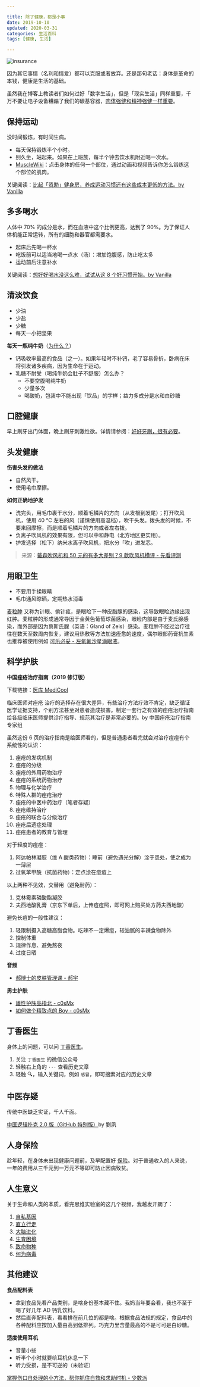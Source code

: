 ```yaml
---

title: 除了健康，都是小事  
date: 2019-10-10
updated: 2020-03-31  
categories: 生活百科
tags: [健康, 生活]  

---
```


![insurance](health/insurance.png)

因为其它事情（名利和情爱）都可以克服或者放弃。还是那句老话：身体是革命的本钱，健康是生活的基础。


<!-- more -->

虽然我在博客上教读者们如何过好「数字生活」，但是「现实生活」同样重要，千万不要让电子设备糟蹋了我们的碳基容器，[肉体强健和精神强健一样重要](https://yitianshijie.net/1)。



## 保持运动

没时间锻炼，有时间生病。

- 每天保持锻炼半个小时。
- 别久坐，站起来。如果在上班族，每半个钟去饮水机附近喝一次水。
- [MuscleWiki](https://musclewiki.org/)：点击身体的任何一个部位，通过动画和视频告诉你怎么锻炼这个部位的肌肉。

关键阅读：[比起「资助」健身房，养成运动习惯还有这些成本更低的方法。by Vanilla](https://sspai.com/post/57402)



## 多多喝水

人体中 70% 的成分是水，而在血液中这个比例更高，达到了 90%。为了保证人体机能正常运转，所有的细胞和器官都需要水。

- 起床后先喝一杯水
- 吃饭前可以适当地喝一点水（汤）：增加饱腹感，防止吃太多
- 运动前后注意补水


关键阅读：[想好好喝水没这么难，试试从这 8 个好习惯开始。by Vanilla](https://sspai.com/post/53997)

## 清淡饮食

- 少油
- 少盐
- 少糖
- 每天一小把坚果

**每天一瓶纯牛奶**（[为什么？](https://www.bilibili.com/video/BV1WT4y157ZC)）

- 钙吸收率最高的食品（之一）。如果年轻时不补钙，老了容易骨折，卧病在床将引发诸多疾病，因为生命在于运动。
- 乳糖不耐受（喝纯牛奶会肚子不舒服）怎么办？
  - 不要空腹喝纯牛奶
  - 少量多次
  - 喝酸奶，包装中不能出现「饮品」的字样；益力多成分是水和白砂糖



## 口腔健康

早上刷牙出门体面，晚上刷牙刺激性欲。详情请参阅：[好好牙刷，很有必要](https://tingtalk.me/electric-toothbrush/)。


## 头发健康

**伤害头发的做法**
- 自然风干。
- 使用毛巾摩擦。

**如何正确地护发**
- 洗完头，用毛巾裹干水分，顺着毛鳞片的方向（从发根到发尾）；打开吹风机，使用 40 ℃ 左右的风（谨慎使用高温档），吹干头发。拨头发的时候，不要来回摩擦，而是顺着毛鳞片的方向或者左右拨。
- 负离子吹风机的效果有限，但可以中和静电（北方地区更实用）。
- 护发选择（松下）纳米水离子吹风机，把水分「吹」进发芯。

> 来源：[戴森吹风机和 50 元的有多大差别？9 款吹风机横评 - 先看评测](https://www.bilibili.com/video/BV1uA411t7rU)



## 用眼卫生

- 不要用手揉眼睛
- 毛巾通风晾晒，定期热水消毒

[麦粒肿](https://zh.m.wikipedia.org/wiki/%E9%BA%A6%E7%B2%92%E8%82%BF) 又称为针眼、偷针㽿，是眼睑下一种皮脂腺的感染，这导致眼睑边缘出现红肿。麦粒肿的形成通常导因于金黄色葡萄球菌感染，眼睑内部是由于麦氏腺感染，而外部是因为蔡斯氏腺（英语：Gland of Zeis）感染。麦粒肿不经过治疗往往在数天至数周内恢复，建议用热敷等方法加速痊愈的速度，偶尔眼部药膏抗生素也推荐被使用例如 [可乐必妥 - 左氧氟沙星滴眼液](https://item.jkcsjd.com/3726099.html)。 



## 科学护肤

**中国痤疮治疗指南（2019 修订版）**

下载链接：[医库 MediCool](http://medi-guide.meditool.cn/ymtpdf/6A46D2DD-198E-AD24-47DD-328C1B791C82.pdf)

临床医师对痤疮 治疗的选择存在很大差异，有些治疗方法疗效不肯定，缺乏循证医学证据支持，个别方法甚至对患者造成损害。制定一套行之有效的痤疮治疗指南给各级临床医师提供诊疗指导、规范其治疗是非常必要的。by 中国痤疮治疗指南专家组

虽然这份 6 页的治疗指南是给医师看的，但是普通患者看完就会对治疗痘痘有个系统性的认识：

1. 痤疮的发病机制
2. 痤疮的分级
3. 痤疮的外用药物治疗
4. 痤疮的系统药物治疗
5. 物理与化学治疗
6. 特殊人群的痤疮治疗
7. 痤疮的中医中药治疗（笔者存疑）
8. 痤疮维持治疗
9. 痤疮的联合与分级治疗
10. 痤疮后遗症处理
11. 痤疮患者的教育与管理

对于轻度的痘痘：

1. 阿达帕林凝胶（维 A 酸类药物）：睡前（避免遇光分解）涂于患处，使之成为一薄层
2. 过氧苯甲酰（抗菌药物）：定点涂在痘痘上

以上两种不见效，交替用（避免耐药）：

1. 克林霉素磷酸酯凝胶
2. 夫西地酸乳膏（京东下单后，上传痘痘照，即可网上购买处方药夫西地酸）

避免长痘的一般性建议：

1. 轻限制摄入高糖高脂食物。吃辣不一定爆痘，较油腻的辛辣食物除外
2. 控制体重
3. 规律作息、避免熬夜
4. 过度日晒



**音频**

- [郝博士的皮肤管理课 - 郝宇](http://47.92.172.181/content/463/order/1.html)



**男士护肤**

- [雄性护肤品指北 - c0sMx](https://www.c0smx.com/archives/951)
- [如何做个精致点的 Boy - c0sMx](https://www.c0smx.com/archives/744/)



## 丁香医生

身体上的问题，可以问 [丁香医生](https://dxy.com/)。
1. 关注 `丁香医生` 的微信公众号
2. 轻触右上角的 `···` 查看历史文章
3. 轻触 🔍，输入关键词，例如 `感冒`，即可搜索对应的历史文章



## 中医存疑

传统中医缺乏实证，千人千面。

[中医逻辑扑克 2.0 版（GitHub 特别版）](https://github.com/benjaminsliu/logiccards)by 劉夙



## 人身保险

趁年轻，在身体未出现健康问题前，及早配置好 [保险](https://tingtalk.me/personal-insurance/)。对于普通收入的人来说，一年的费用从三千元到一万元不等即可防止因病致贫。



## 人生意义

关于生命和人类的本质，看完思维实验室的这几个视频，我越发开朗了：

1. [自私基因](https://www.bilibili.com/video/av49769417)
2. [直立行走](https://www.bilibili.com/video/av70276990)
3. [大脑进化](https://www.bilibili.com/video/av71917158)
4. [生育困境](https://www.bilibili.com/video/av74826885)
5. [致命物种](https://www.bilibili.com/video/BV1jJ411d7Ke)
6. [何为病毒](https://b23.tv/BV1K7411x7rW)



## 其他建议


**食品配料表**

- 拿到食品先看产品类别，是啥身份基本藏不住。我妈当年要会看，我也不至于喝了好几年 AD 钙乳饮料。
- 然后直奔配料表，看看排在前几位的都是啥。根据食品法规的规定，食品中的各种配料应按加入量由高到低排列。巧克力里含量最高的不是可可是白砂糖。



**适度使用耳机**

- 音量小些
- 听半个小时就要给耳机休息一下
- 听力受损，是不可逆的（未验证）



[掌握伤口自处理的小方法，帮你抓住自救和求助时机 - 少数派](https://sspai.com/post/63189)